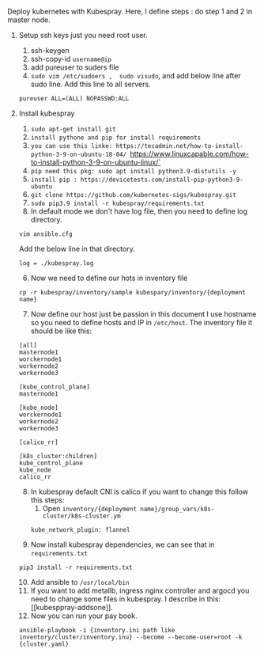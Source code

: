 
Deploy kubernetes with Kubespray. Here, I define steps :
do step 1 and 2 in master node.
1. Setup ssh keys just you need root user.
	1. ssh-keygen
	2. ssh-copy-id `username@ip`
	3. add pureuser to suders file
	4. `sudo vim /etc/sudoers ,  sudo visudo`,  and add below line after sudo line. Add this line to all servers.
	```
    pureuser ALL=(ALL) NOPASSWD:ALL 
	```

2. Install kubespray 
	1. `sudo apt-get install git`
	2. `install pythone and pip for install requirements`
	3. `you can use this linke: https://tecadmin.net/how-to-install-python-3-9-on-ubuntu-18-04/ `https://www.linuxcapable.com/how-to-install-python-3-9-on-ubuntu-linux/`
	4. `pip need this pkg: sudo apt install python3.9-distutils -y`
	5. `install pip : https://devicetests.com/install-pip-python3-9-ubuntu`
	6. `git clone https://github.com/kubernetes-sigs/kubespray.git`
	7. `sudo pip3.9 install -r kubespray/requirements.txt` 
	8. In default mode we don't have log file, then you need to define log directory. 
	```
	vim ansible.cfg
	```
	 Add the below line in that directory.
	 ```
	 log = ./kubespray.log
	 ```
	 6. Now we need to define our hots in inventory file
	 ```
	 cp -r kubespray/inventory/sample kubespary/inventory/{deployment name}
	```
	7. Now define our host just be passion in this document I use hostname so you need to define hosts and IP in `/etc/host`. The inventory file it should be like this:
	```
	[all]
	masternode1
	worckernode1
	workernode2
	workernode3
	
	[kube_control_plane]
	masternode1
	
	[kube_node] 
 	worckernode1
	workernode2
	workernode3

	[calico_rr]

    [k8s_cluster:children]
    kube_control_plane
    kube_node
    calico_rr
    ```

	 8. In kubespray default CNI is calico if you want to change this follow this steps: 
		 1. Open `inventory/{deployment name}/group_vars/k8s-cluster/k8s-cluster.ym`
		```
		kube_network_plugin: flannel
		```
	9. Now install kubespray dependencies, we can see that in `requirements.txt`  
	```
	pip3 install -r requirements.txt
    ```
	10.  Add ansible to `/usr/local/bin`
	11. If you want to add metallb, ingress nginx controller and argocd you need to change some files in kubespray. I describe in this:  [[kubesppray-addsone]].
	12. Now you can run your pay book.
	```
	ansible-playbook -i {inventory.ini path like inventory/cluster/inventory.inu} --become --become-user=root -k {cluster.yaml}
   ```

